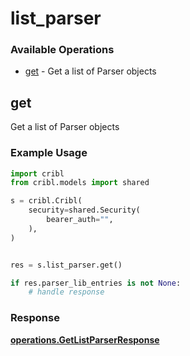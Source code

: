 # list_parser

### Available Operations

* [get](#get) - Get a list of Parser objects

## get

Get a list of Parser objects

### Example Usage

```python
import cribl
from cribl.models import shared

s = cribl.Cribl(
    security=shared.Security(
        bearer_auth="",
    ),
)


res = s.list_parser.get()

if res.parser_lib_entries is not None:
    # handle response
```


### Response

**[operations.GetListParserResponse](../../models/operations/getlistparserresponse.md)**

